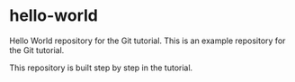 # hello-world
Hello World repository for the Git tutorial.
This is an example repository for the Git tutorial.

This repository is built step by step in the tutorial.
